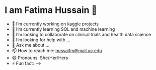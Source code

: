 # I am Fatima Hussain 👋


- 🔭 I’m currently working on kaggle projects
- 🌱 I’m currently learning SQL and machine learning
- 👯 I’m looking to collaborate on clinical trials and health data science 
- 🤔 I’m looking for help with ...
- 💬 Ask me about ...
- 📫 How to reach me: hussaifm@mail.uc.edu
- 😄 Pronouns: She/Her/Hers
- ⚡ Fun fact: 
-->

